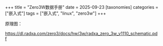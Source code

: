 +++
title = "Zero3W数据手册"
date = 2025-09-23
[taxonomies]
categories = ["嵌入式"]
tags = ["嵌入式", "linux", "zero3w"]
+++

原理图：

https://dl.radxa.com/zero3/docs/hw/3w/radxa_zero_3w_v1110_schematic.pdf